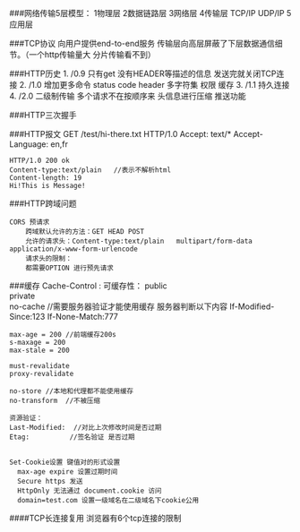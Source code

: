 ###网络传输5层模型：
    1物理层
    2数据链路层
    3网络层
    4传输层 TCP/IP   UDP/IP
    5应用层

###TCP协议
    向用户提供end-to-end服务
    传输层向高层屏蔽了下层数据通信细节。（一个http传输量大 分片传输看不到）

###HTTP历史
    1. /0.9 只有get 没有HEADER等描述的信息
       发送完就关闭TCP连接
    2. /1.0 增加更多命令 status code  header 多字符集 权限 缓存
    3. /1.1 持久连接
    4. /2.0 二级制传输 多个请求不在按顺序来 头信息进行压缩 推送功能
  
    
###HTTP三次握手
    
###HTTP报文
    GET /test/hi-there.txt HTTP/1.0
    Accept: text/*
    Accept-Language: en,fr
    
    HTTP/1.0 200 ok
    Content-type:text/plain   //表示不解析html
    Content-length: 19
    Hi!This is Message!
    
    
###HTTP跨域问题

    CORS 预请求
        跨域默认允许的方法：GET HEAD POST
        允许的请求头：Content-type:text/plain   multipart/form-data  application/x-www-form-urlencode
        请求头的限制：
        都需要OPTION 进行预先请求
        
###缓存
    Cache-Control :
    可缓存性：
      public     
      private  
      no-cache  //需要服务器验证才能使用缓存 服务器判断以下内容
          If-Modified-Since:123
          If-None-Match:777
      
    max-age = 200 //前端缓存200s  
    s-maxage = 200 
    max-stale = 200
    
    must-revalidate
    proxy-revalidate
    
    no-store //本地和代理都不能使用缓存
    no-transform  //不被压缩
    
    资源验证：
    Last-Modified:  //对比上次修改时间是否过期
    Etag:          //签名验证 是否过期
    
    
    Set-Cookie设置 键值对的形式设置
      max-age expire 设置过期时间
      Secure https 发送
      HttpOnly 无法通过 document.cookie 访问
      domain=test.com 设置一级域名在二级域名下cookie公用
      
      
####TCP长连接复用
   浏览器有6个tcp连接的限制
